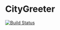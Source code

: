 # CityGreeter

[![Build Status](https://travis-ci.org/bogdangutorovych/CityGreeter.svg?branch=master)](https://travis-ci.org/bogdangutorovych/CityGreeter)
